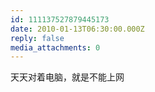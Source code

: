 ```yaml
---
id: 111137527879445173
date: 2010-01-13T06:30:00.000Z
reply: false
media_attachments: 0
---
```


天天对着电脑，就是不能上网 ​​​​

